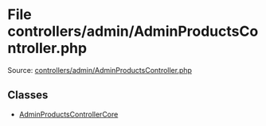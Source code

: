 File controllers/admin/AdminProductsController.php
=========

Source: [controllers/admin/AdminProductsController.php](https://github.com/PrestaShop/PrestaShop/blob/1.5.3.1/controllers/admin/AdminProductsController.php)


Classes
-------

* [AdminProductsControllerCore](class.AdminProductsControllerCore.md)

